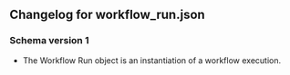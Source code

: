 ## Changelog for workflow_run.json

### Schema version 1

* The Workflow Run object is an instantiation of a workflow execution.
